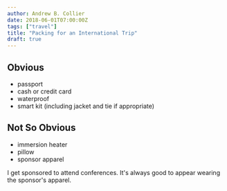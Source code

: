 ```yaml
---
author: Andrew B. Collier
date: 2018-06-01T07:00:00Z
tags: ["travel"]
title: "Packing for an International Trip"
draft: true
---
```


## Obvious

- passport
- cash or credit card
- waterproof
- smart kit (including jacket and tie if appropriate)

## Not So Obvious

- immersion heater
- pillow
- sponsor apparel

I get sponsored to attend conferences. It's always good to appear wearing the sponsor's apparel.